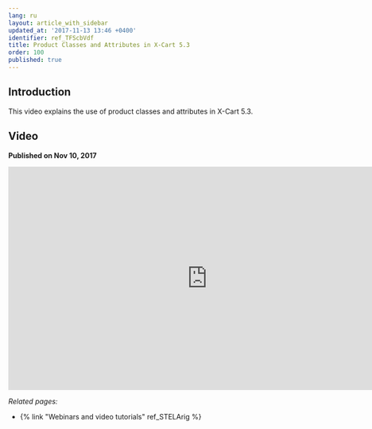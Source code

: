 ```yaml
---
lang: ru
layout: article_with_sidebar
updated_at: '2017-11-13 13:46 +0400'
identifier: ref_TFScbVdf
title: Product Classes and Attributes in X-Cart 5.3
order: 100
published: true
---
```

## Introduction

This video explains the use of product classes and attributes in X-Cart 5.3.

## Video
**Published on Nov 10, 2017**
<iframe class="youtube-player" type="text/html" style="width: 800px; height: 450px" src="http://www.youtube.com/embed/WjvaZ9ExGmE" frameborder="0"></iframe>

_Related pages:_

*   {% link "Webinars and video tutorials" ref_STELArig %}